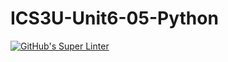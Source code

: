 # ICS3U-Unit6-05-Python

[![GitHub's Super Linter](https://github.com/Peter-Gemmell/ICS3U-Unit6-05-Python/workflows/GitHub's%20Super%20Linter/badge.svg)](https://github.com/Peter-Gemmell/ICS3U-Unit6-05-Python/actions)
